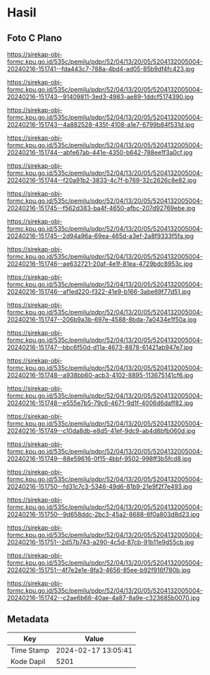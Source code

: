 # Hasil

## Foto C Plano

https://sirekap-obj-formc.kpu.go.id/535c/pemilu/pdpr/52/04/13/20/05/5204132005004-20240216-151741--fda443c7-788a-4bd4-ad05-85b9df4fc423.jpg

https://sirekap-obj-formc.kpu.go.id/535c/pemilu/pdpr/52/04/13/20/05/5204132005004-20240216-151743--91409811-3ed3-4983-ae89-1ddcf5174390.jpg

https://sirekap-obj-formc.kpu.go.id/535c/pemilu/pdpr/52/04/13/20/05/5204132005004-20240216-151743--4a882528-435f-4108-a1e7-6799b84f531d.jpg

https://sirekap-obj-formc.kpu.go.id/535c/pemilu/pdpr/52/04/13/20/05/5204132005004-20240216-151744--abfe67ab-441e-4350-b642-788ee1f3a0cf.jpg

https://sirekap-obj-formc.kpu.go.id/535c/pemilu/pdpr/52/04/13/20/05/5204132005004-20240216-151744--f20a91b2-3833-4c7f-b769-32c2626c8e82.jpg

https://sirekap-obj-formc.kpu.go.id/535c/pemilu/pdpr/52/04/13/20/05/5204132005004-20240216-151745--f562d383-ba4f-4650-afbc-207d92769ebe.jpg

https://sirekap-obj-formc.kpu.go.id/535c/pemilu/pdpr/52/04/13/20/05/5204132005004-20240216-151745--2d94a96a-69ea-465d-a3ef-2a8f9333f5fa.jpg

https://sirekap-obj-formc.kpu.go.id/535c/pemilu/pdpr/52/04/13/20/05/5204132005004-20240216-151746--ae632721-20af-4e1f-81ea-4729bdc8953c.jpg

https://sirekap-obj-formc.kpu.go.id/535c/pemilu/pdpr/52/04/13/20/05/5204132005004-20240216-151746--af1ed220-f322-41e9-b166-3abe69f77d51.jpg

https://sirekap-obj-formc.kpu.go.id/535c/pemilu/pdpr/52/04/13/20/05/5204132005004-20240216-151747--206b9a3b-697e-4588-8bda-7a0434e1f50a.jpg

https://sirekap-obj-formc.kpu.go.id/535c/pemilu/pdpr/52/04/13/20/05/5204132005004-20240216-151747--bbc6f50d-d11a-4673-8878-61421ab947e7.jpg

https://sirekap-obj-formc.kpu.go.id/535c/pemilu/pdpr/52/04/13/20/05/5204132005004-20240216-151748--a938bb60-acb3-4102-8895-113675141cf6.jpg

https://sirekap-obj-formc.kpu.go.id/535c/pemilu/pdpr/52/04/13/20/05/5204132005004-20240216-151748--e555e7b5-79c6-4671-9d1f-4006d6daff82.jpg

https://sirekap-obj-formc.kpu.go.id/535c/pemilu/pdpr/52/04/13/20/05/5204132005004-20240216-151749--c10da8db-e8d5-41ef-9dc9-ab4d8bfb060d.jpg

https://sirekap-obj-formc.kpu.go.id/535c/pemilu/pdpr/52/04/13/20/05/5204132005004-20240216-151749--88e59616-0f15-4bbf-9502-998ff3b5fcd8.jpg

https://sirekap-obj-formc.kpu.go.id/535c/pemilu/pdpr/52/04/13/20/05/5204132005004-20240216-151750--fd31c7c3-5346-49d6-81b9-21e9f2f7e493.jpg

https://sirekap-obj-formc.kpu.go.id/535c/pemilu/pdpr/52/04/13/20/05/5204132005004-20240216-151750--9d658ddc-2bc3-45a2-8688-6f0a803d8d23.jpg

https://sirekap-obj-formc.kpu.go.id/535c/pemilu/pdpr/52/04/13/20/05/5204132005004-20240216-151751--2d57b743-a290-4c5d-87cb-91b11e9d55cb.jpg

https://sirekap-obj-formc.kpu.go.id/535c/pemilu/pdpr/52/04/13/20/05/5204132005004-20240216-151751--4f7e2e1e-8fa3-4656-85ee-b92f916f780b.jpg

https://sirekap-obj-formc.kpu.go.id/535c/pemilu/pdpr/52/04/13/20/05/5204132005004-20240216-151742--c2ae6b66-40ae-4a87-8a9e-c323685b0070.jpg


## Metadata

| Key        | Value               |
| ---------- | ------------------- |
| Time Stamp | 2024-02-17 13:05:41 |
| Kode Dapil | 5201                |



